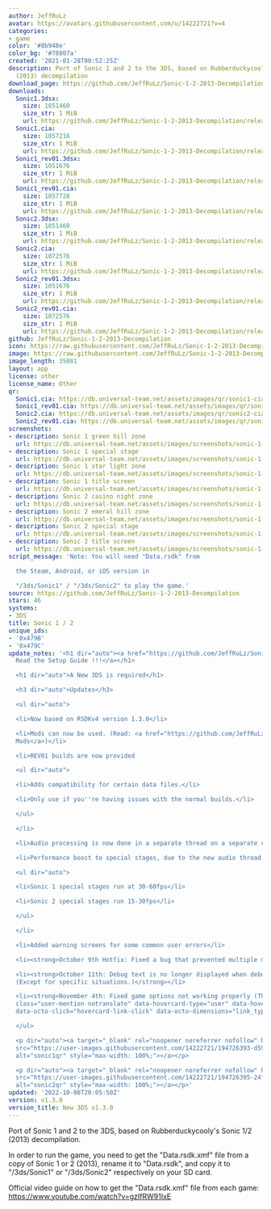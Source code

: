 ```yaml
---
author: JeffRuLz
avatar: https://avatars.githubusercontent.com/u/14222721?v=4
categories:
- game
color: '#8b948e'
color_bg: '#78807a'
created: '2021-01-28T00:52:25Z'
description: Port of Sonic 1 and 2 to the 3DS, based on Rubberduckycooly's Sonic 1/2
  (2013) decompilation
download_page: https://github.com/JeffRuLz/Sonic-1-2-2013-Decompilation/releases
downloads:
  Sonic1.3dsx:
    size: 1051460
    size_str: 1 MiB
    url: https://github.com/JeffRuLz/Sonic-1-2-2013-Decompilation/releases/download/v1.3.0/Sonic1.3dsx
  Sonic1.cia:
    size: 1057216
    size_str: 1 MiB
    url: https://github.com/JeffRuLz/Sonic-1-2-2013-Decompilation/releases/download/v1.3.0/Sonic1.cia
  Sonic1_rev01.3dsx:
    size: 1051676
    size_str: 1 MiB
    url: https://github.com/JeffRuLz/Sonic-1-2-2013-Decompilation/releases/download/v1.3.0/Sonic1_rev01.3dsx
  Sonic1_rev01.cia:
    size: 1057728
    size_str: 1 MiB
    url: https://github.com/JeffRuLz/Sonic-1-2-2013-Decompilation/releases/download/v1.3.0/Sonic1_rev01.cia
  Sonic2.3dsx:
    size: 1051460
    size_str: 1 MiB
    url: https://github.com/JeffRuLz/Sonic-1-2-2013-Decompilation/releases/download/v1.3.0/Sonic2.3dsx
  Sonic2.cia:
    size: 1072576
    size_str: 1 MiB
    url: https://github.com/JeffRuLz/Sonic-1-2-2013-Decompilation/releases/download/v1.3.0/Sonic2.cia
  Sonic2_rev01.3dsx:
    size: 1051676
    size_str: 1 MiB
    url: https://github.com/JeffRuLz/Sonic-1-2-2013-Decompilation/releases/download/v1.3.0/Sonic2_rev01.3dsx
  Sonic2_rev01.cia:
    size: 1072576
    size_str: 1 MiB
    url: https://github.com/JeffRuLz/Sonic-1-2-2013-Decompilation/releases/download/v1.3.0/Sonic2_rev01.cia
github: JeffRuLz/Sonic-1-2-2013-Decompilation
icon: https://raw.githubusercontent.com/JeffRuLz/Sonic-1-2-2013-Decompilation/main/Sonic1Decomp.3DS/banner/icon.png
image: https://raw.githubusercontent.com/JeffRuLz/Sonic-1-2-2013-Decompilation/main/Sonic1Decomp.3DS/banner/banner.png
image_length: 35081
layout: app
license: other
license_name: Other
qr:
  Sonic1.cia: https://db.universal-team.net/assets/images/qr/sonic1-cia.png
  Sonic1_rev01.cia: https://db.universal-team.net/assets/images/qr/sonic1_rev01-cia.png
  Sonic2.cia: https://db.universal-team.net/assets/images/qr/sonic2-cia.png
  Sonic2_rev01.cia: https://db.universal-team.net/assets/images/qr/sonic2_rev01-cia.png
screenshots:
- description: Sonic 1 green hill zone
  url: https://db.universal-team.net/assets/images/screenshots/sonic-1--2/sonic-1-green-hill-zone.png
- description: Sonic 1 special stage
  url: https://db.universal-team.net/assets/images/screenshots/sonic-1--2/sonic-1-special-stage.png
- description: Sonic 1 star light zone
  url: https://db.universal-team.net/assets/images/screenshots/sonic-1--2/sonic-1-star-light-zone.png
- description: Sonic 1 title screen
  url: https://db.universal-team.net/assets/images/screenshots/sonic-1--2/sonic-1-title-screen.png
- description: Sonic 2 casino night zone
  url: https://db.universal-team.net/assets/images/screenshots/sonic-1--2/sonic-2-casino-night-zone.png
- description: Sonic 2 emeral hill zone
  url: https://db.universal-team.net/assets/images/screenshots/sonic-1--2/sonic-2-emeral-hill-zone.png
- description: Sonic 2 special stage
  url: https://db.universal-team.net/assets/images/screenshots/sonic-1--2/sonic-2-special-stage.png
- description: Sonic 2 title screen
  url: https://db.universal-team.net/assets/images/screenshots/sonic-1--2/sonic-2-title-screen.png
script_message: 'Note: You will need "Data.rsdk" from

  the Steam, Android, or iOS version in

  "/3ds/Sonic1" / "/3ds/Sonic2" to play the game.'
source: https://github.com/JeffRuLz/Sonic-1-2-2013-Decompilation
stars: 46
systems:
- 3DS
title: Sonic 1 / 2
unique_ids:
- '0x479B'
- '0x479C'
update_notes: '<h1 dir="auto"><a href="https://github.com/JeffRuLz/Sonic-1-2-2013-Decompilation/tree/main#requirements">!!!
  Read the Setup Guide !!!</a></h1>

  <h1 dir="auto">A New 3DS is required</h1>

  <h3 dir="auto">Updates</h3>

  <ul dir="auto">

  <li>Now based on RSDKv4 version 1.3.0</li>

  <li>Mods can now be used. (Read: <a href="https://github.com/JeffRuLz/Sonic-1-2-2013-Decompilation#about-mods">About
  Mods</a>)</li>

  <li>REV01 builds are now provided

  <ul dir="auto">

  <li>Adds compatibility for certain data files.</li>

  <li>Only use if you''re having issues with the normal builds.</li>

  </ul>

  </li>

  <li>Audio processing is now done in a separate thread on a separate core</li>

  <li>Performance boost to special stages, due to the new audio thread

  <ul dir="auto">

  <li>Sonic 1 special stages run at 30-60fps</li>

  <li>Sonic 2 special stages run 15-30fps</li>

  </ul>

  </li>

  <li>Added warning screens for some common user errors</li>

  <li><strong>October 9th Hotfix: Fixed a bug that prevented multiple mods from loading.</strong></li>

  <li><strong>October 11th: Debug text is no longer displayed when debug mode is disabled.
  (Except for specific situations.)</strong></li>

  <li><strong>November 4th: Fixed game options not working properly (Thanks to <a
  class="user-mention notranslate" data-hovercard-type="user" data-hovercard-url="/users/MegAmi24/hovercard"
  data-octo-click="hovercard-link-click" data-octo-dimensions="link_type:self" href="https://github.com/MegAmi24">@MegAmi24</a>)</strong></li>

  </ul>

  <p dir="auto"><a target="_blank" rel="noopener noreferrer nofollow" href="https://user-images.githubusercontent.com/14222721/194726393-d59587cf-1530-46f5-850c-ef33c3a882ff.png"><img
  src="https://user-images.githubusercontent.com/14222721/194726393-d59587cf-1530-46f5-850c-ef33c3a882ff.png"
  alt="sonic1qr" style="max-width: 100%;"></a></p>

  <p dir="auto"><a target="_blank" rel="noopener noreferrer nofollow" href="https://user-images.githubusercontent.com/14222721/194726395-24f5fa12-421f-4dc2-82bc-7e4d81c5281b.png"><img
  src="https://user-images.githubusercontent.com/14222721/194726395-24f5fa12-421f-4dc2-82bc-7e4d81c5281b.png"
  alt="sonic2qr" style="max-width: 100%;"></a></p>'
updated: '2022-10-08T20:05:50Z'
version: v1.3.0
version_title: New 3DS v1.3.0
---
```

Port of Sonic 1 and 2 to the 3DS, based on Rubberduckycooly's Sonic 1/2 (2013) decompilation.

In order to run the game, you need to get the "Data.rsdk.xmf" file from a copy of Sonic 1 or 2 (2013), rename it to "Data.rsdk", and copy it to "/3ds/Sonic1" or "/3ds/Sonic2" respectively on your SD card.

Official video guide on how to get the "Data.rsdk.xmf" file from each game: <https://www.youtube.com/watch?v=gzIfRW91IxE>